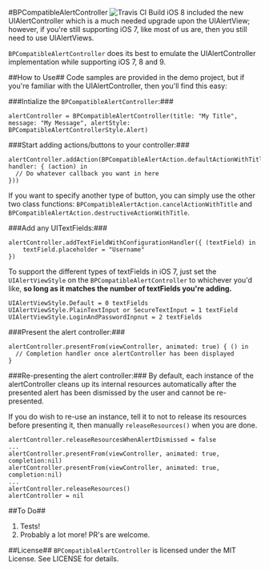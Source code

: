 #BPCompatibleAlertController ![Travis CI Build](https://api.travis-ci.org/BayPhillips/compatible-alert-controller.svg)
iOS 8 included the new UIAlertController which is a much needed upgrade upon the UIAlertView; however, if you're still supporting iOS 7, like most of us are, then you still need to use UIAlertViews.

`BPCompatibleAlertController` does its best to emulate the UIAlertController implementation while supporting iOS 7, 8 and 9.

##How to Use##
Code samples are provided in the demo project, but if you're familiar with the UIAlertController, then you'll find this easy:

###Intialize the `BPCompatibleAlertController`:###
```
alertController = BPCompatibleAlertController(title: "My Title", message: "My Message", alertStyle: BPCompatibleAlertControllerStyle.Alert)
```

###Start adding actions/buttons to your controller:###
```
alertController.addAction(BPCompatibleAlertAction.defaultActionWithTitle("Default", handler: { (action) in
  // Do whatever callback you want in here
}))
```
If you want to specify another type of button, you can simply use the other two class functions: `BPCompatibleAlertAction.cancelActionWithTitle` and `BPCompatibleAlertAction.destructiveActionWithTitle`.

###Add any UITextFields:###
```
alertController.addTextFieldWithConfigurationHandler({ (textField) in
    textField.placeholder = "Username"
})
```
To support the different types of textFields in iOS 7, just set the `UIAlertViewStyle` on the `BPCompatibleAlertController` to whichever you'd like, **so long as it matches the number of textFields you're adding.**
```
UIAlertViewStyle.Default = 0 textFields
UIAlertViewStyle.PlainTextInput or SecureTextInput = 1 textField
UIAlertViewStyle.LoginAndPasswordInpnut = 2 textFields
```

###Present the alert controller:###
```
alertController.presentFrom(viewController, animated: true) { () in
  // Completion handler once alertController has been displayed
}
```

###Re-presenting the alert controller:###
By default, each instance of the alertController cleans up its internal resources automatically after the presented alert has been dismissed by the user and cannot be re-presented.

If you do wish to re-use an instance, tell it to not to release its resources before presenting it, then manually `releaseResources()` when you are done.

```
alertController.releaseResourcesWhenAlertDismissed = false
...
alertController.presentFrom(viewController, animated: true, completion:nil)
alertController.presentFrom(viewController, animated: true, completion:nil)
...
alertController.releaseResources()
alertController = nil
```

##To Do##
1. Tests!
2. Probably a lot more! PR's are welcome.

##License##
`BPCompatibleAlertController` is licensed under the MIT License. See LICENSE for details.
